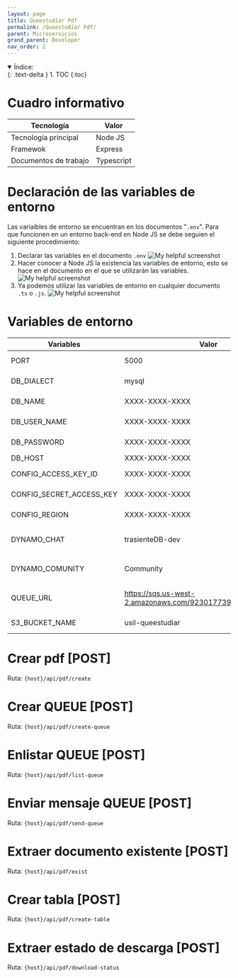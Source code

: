 ```yaml
---
layout: page
title: Queestudiar Pdf
permalink: /Queestudiar Pdf/
parent: Microservicios
grand_parent: Developer
nav_order: 2
---
```


<details open markdown="block">
  <summary>
    Índice:
  </summary>
  {: .text-delta }
1. TOC
{:toc}
</details>

<!--  -->
# Cuadro informativo

| Tecnología      | Valor |
| ----------- | ----------- |
| Tecnología principal      | Node JS      |
| Framewok   | Express        |
| Documentos de trabajo | Typescript |

# Declaración de las variables de entorno
Las variaibles de entorno se encuentran en los documentos "`.env`". Para que funcionen en un entorno back-end en Node JS se debe seguien el siguiente procedimiento:
  1. Declarar las variables en el documento `.env`
    ![My helpful screenshot](https://cdn.discordapp.com/attachments/955522800918085684/1022156594936565811/unknown.png)
  1. Hacer conocer a Node JS la existencia las variables de entorno, esto se hace en el documento en el que se utilizarán las variables.
    ![My helpful screenshot](https://cdn.discordapp.com/attachments/955522800918085684/1013792240067420261/unknown.png)
  1. Ya podemos utilizar las variables de entorno en cualquier documento `.ts` o `.js`.
    ![My helpful screenshot](https://cdn.discordapp.com/attachments/955522800918085684/1013792103102423050/unknown.png)

<!-- El contenido de las variables de entorno se muestran a continuación:

{% highlight .env %}

PORT=2000
MESSAGE=HelloWorldNow

# DATA BASE CONFIGS
DB_DIALECT=mysql
DB_NAME=XXXX-XXXX-XXXX
DB_USER_NAME=XXXX-XXXX-XXXX
DB_PASSWORD=XXXX-XXXX-XXXX
DB_HOST=localhost

MODEL_PATH=/core/domain/models
TOKEN_SECRET=XXXX-XXXX-XXXX
WEB=http://localhost:3000
SERVICE_WEB=https://service.qeestudiar.com
QUEESTUDIAR_ID=XXXX-XXXX-XXXX



# SUPLIERS SERVICES
# aws
CONFIG_ACCESS_KEY_ID=XXXX-XXXX-XXXX
CONFIG_SECRET_ACCESS_KEY=XXXX-XXXX-XXXX
CONFIG_REGION=us-west-2

# dynamoDb
DYNAMO_CHAT=XXXX-XXXX-XXXX
DYNAMO_COMUNITY=XXXX-XXXX-XXXX  

{% endhighlight %}

 -->


# Variables de entorno

| Variables                   | Valor                                 | Descripción |
| -----------                 | -----------                           | ----------- |
| PORT                  | 5000                         | Puerto de exposición |
| DB_DIALECT                  | mysql                         | Motor de la base de datos utilizado |
| DB_NAME                     | XXXX-XXXX-XXXX           | Nombre de la base de datos |
| DB_USER_NAME                | XXXX-XXXX-XXXX                              | Nombre de usuario de BD |
| DB_PASSWORD                 | XXXX-XXXX-XXXX                      | Contraseña de la BD |
| DB_HOST                     | XXXX-XXXX-XXXX         | Host de la BD |
| CONFIG_ACCESS_KEY_ID                   | XXXX-XXXX-XXXX | AccessKeyId de AWS |
| CONFIG_SECRET_ACCESS_KEY                   | XXXX-XXXX-XXXX | SecretAccessKeyId de AWS |
| CONFIG_REGION                   | XXXX-XXXX-XXXX | Ubicación de servicio de AWS |
| DYNAMO_CHAT                   | trasienteDB-dev | Nombre de la tabla trasienteDB-dev de DynamoDB  |
| DYNAMO_COMUNITY                   | Community | Nombre de la tabla Community de DynamoDB |
| QUEUE_URL                   | https://sqs.us-west-2.amazonaws.com/923017739947/TEST_QUEUE | Url de la función TEST_QUEUE en SQS |
| S3_BUCKET_NAME                   | usil-queestudiar | Nombre del bucket de s3 |

# Crear pdf [POST]
Ruta: `{host}/api/pdf/create`

# Crear QUEUE [POST]
Ruta: `{host}/api/pdf/create-queue`

# Enlistar QUEUE [POST]
Ruta: `{host}/api/pdf/list-queue`

# Enviar mensaje QUEUE [POST]
Ruta: `{host}/api/pdf/send-queue`

# Extraer documento existente [POST]
Ruta: `{host}/api/pdf/exist`

# Crear tabla [POST]
Ruta: `{host}/api/pdf/create-table`

# Extraer estado de descarga [POST]
Ruta: `{host}/api/pdf/download-status`
